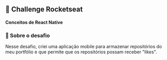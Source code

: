 ## 💜 Challenge Rocketseat

#### Conceitos de React Native

### 🚀 Sobre o desafio

Nesse desafio, criei uma aplicação mobile para armazenar repositórios do meu portfólio e que permite que os repositórios possam receber "likes".
